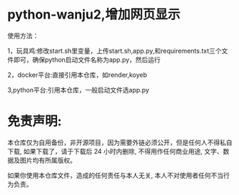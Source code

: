 # python-wanju2,增加网页显示

使用方法：

1，玩具鸡:修改start.sh里变量，上传start.sh,app.py,和requirements.txt三个文件即可，确保python启动文件名称为app.py，然后运行

2，docker平台:直接引用本仓库，如render,koyeb

3,python平台:引用本仓库，一般启动文件选app.py

# 免责声明:

本仓库仅为自用备份，非开源项目，因为需要外链必须公开，但是任何人不得私自下载, 如果下载了，请于下载后 24 小时内删除, 不得用作任何商业用途, 文字、数据及图片均有所属版权。 

如果你使用本仓库文件，造成的任何责任与本人无关, 本人不对使用者任何不当行为负责。

